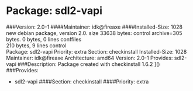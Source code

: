 Package: sdl2-vapi 
============= 

###Version: 2.0-1
####Maintainer: idk@fireaxe
####Installed-Size: 1028
new debian package, version 2.0.
size 33638 bytes: control archive=305 bytes.
0 bytes,     0 lines      conffiles            
210 bytes,     9 lines      control              
Package: sdl2-vapi
Priority: extra
Section: checkinstall
Installed-Size: 1028
Maintainer: idk@fireaxe
Architecture: amd64
Version: 2.0-1
Provides: sdl2-vapi
###Description:
 Package created with checkinstall 1.6.2
]()
###Provides:
  * sdl2-vapi
####Section: checkinstall
####Priority: extra

